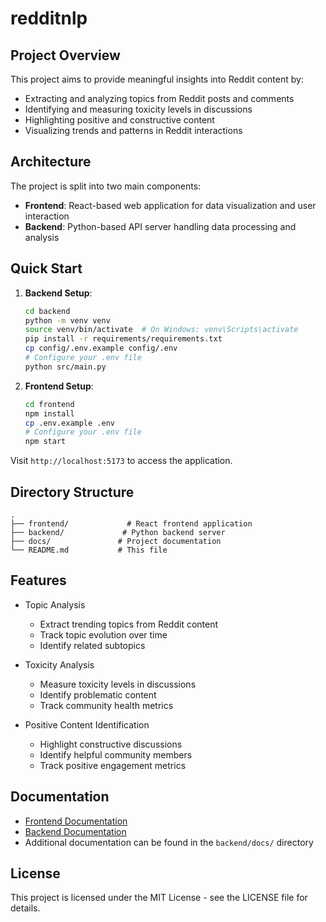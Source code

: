 # redditnlp

## Project Overview

This project aims to provide meaningful insights into Reddit content by:
- Extracting and analyzing topics from Reddit posts and comments
- Identifying and measuring toxicity levels in discussions
- Highlighting positive and constructive content
- Visualizing trends and patterns in Reddit interactions

## Architecture

The project is split into two main components:

- **Frontend**: React-based web application for data visualization and user interaction
- **Backend**: Python-based API server handling data processing and analysis

## Quick Start

1. **Backend Setup**:
   ```bash
   cd backend
   python -m venv venv
   source venv/bin/activate  # On Windows: venv\Scripts\activate
   pip install -r requirements/requirements.txt
   cp config/.env.example config/.env
   # Configure your .env file
   python src/main.py
   ```

2. **Frontend Setup**:
   ```bash
   cd frontend
   npm install
   cp .env.example .env
   # Configure your .env file
   npm start
   ```

Visit `http://localhost:5173` to access the application.

## Directory Structure

```
.
├── frontend/             # React frontend application
├── backend/             # Python backend server
├── docs/               # Project documentation
└── README.md           # This file
```

## Features

- Topic Analysis
  - Extract trending topics from Reddit content
  - Track topic evolution over time
  - Identify related subtopics

- Toxicity Analysis
  - Measure toxicity levels in discussions
  - Identify problematic content
  - Track community health metrics

- Positive Content Identification
  - Highlight constructive discussions
  - Identify helpful community members
  - Track positive engagement metrics

## Documentation

- [Frontend Documentation](frontend/README.md)
- [Backend Documentation](backend/README.md)
- Additional documentation can be found in the `backend/docs/` directory

## License

This project is licensed under the MIT License - see the LICENSE file for details.

